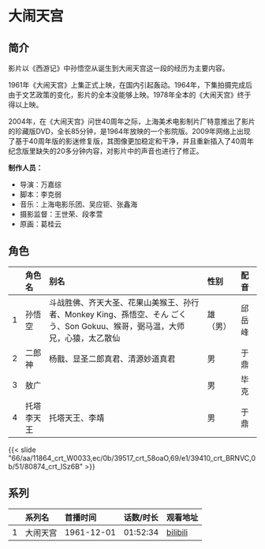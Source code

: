 # 大闹天宫


## 简介

影片以《西游记》中孙悟空从诞生到大闹天宫这一段的经历为主要内容。

1961年《大闹天宫》上集正式上映，在国内引起轰动。1964年，下集拍摄完成后由于文艺政策的变化，影片的全本没能够上映。1978年全本的《大闹天宫》终于得以上映。

2004年，在《大闹天宫》问世40周年之际，上海美术电影制片厂特意推出了影片的珍藏版DVD，全长85分钟，是1964年放映的一个影院版。2009年网络上出现了基于40周年版的影迷修复版，其图像更加稳定和干净，并且重新插入了40周年纪念版里缺失的20多分钟内容，对影片中的声音也进行了修正。

**制作人员：**
- 导演：万嘉综
- 脚本：李克弱
- 音乐：上海电影乐团、吴应钜、张鑫海
- 摄影监督：王世荣、段孝萱
- 原画：葛桂云

## 角色

|     |   角色名   |   别名  | 性别 |  配音  |
|:--- |:------  |:----      |:---  |:--   |
| 1 | 孙悟空 | 斗战胜佛、齐天大圣、花果山美猴王、孙行者、Monkey King、孫悟空、そん ごくう、Son Gokuu、猴哥，弼马温，大师兄，心猿，太乙散仙 | 雄（男） | 邱岳峰 |
| 2 | 二郎神 | 杨戬、显圣二郎真君、清源妙道真君 | 男 | 于鼎 |
| 3 | 敖广 |  | 男 | 毕克 |
| 4 | 托塔李天王 | 托塔天王、李靖 | 男 | 于鼎 |

{{< slide "66/aa/11864_crt_W0033,ec/0b/39517_crt_58oaO,69/e1/39410_crt_BRNVC,0b/51/80874_crt_ISz6B" >}}

## 系列

|     |   系列名   |   首播时间  | 话数/时长  | 观看地址 |
|:---  |:------    |:----      |:---       |:---  |
| 1 | 大闹天宫 | 1961-12-01 | 01:52:34 | [bilibili](https://www.bilibili.com/video/BV1UX4y1j7nb/)  |



